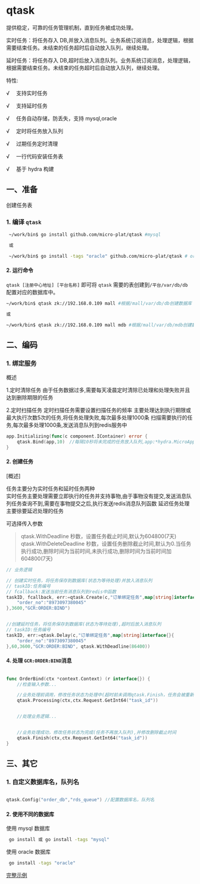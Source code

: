 # qtask

提供稳定，可靠的任务管理机制，直到任务被成功处理。

实时任务：将任务存入 DB,并放入消息队列。业务系统订阅消息，处理逻辑，根据需要结束任务。未结束的任务超时后自动放入队列，继续处理。

延时任务：将任务存入 DB,超时后放入消息队列。业务系统订阅消息，处理逻辑，根据需要结束任务。未结束的任务超时后自动放入队列，继续处理。

特性:

√ 　支持实时任务

√ 　支持延时任务

√ 　任务自动存储，防丢失，支持 mysql,oracle

√ 　定时将任务放入队列

√ 　过期任务定时清理

√ 　一行代码安装任务表

√ 　基于 hydra 构建

## 一、准备

创建任务表

### 1. 编译 `qtask`

```sh
 ~/work/bin$ go install github.com/micro-plat/qtask #mysql

 或

 ~/work/bin$ go install -tags "oracle" github.com/micro-plat/qtask # oracle

```

#### 2. 运行命令

`qtask [注册中心地址] [平台名称]` 即可将 `qtask` 需要的表创建到`/平台/var/db/db` 配置对应的数据库中。

```sh
~/work/bin$ qtask zk://192.168.0.109 mall #根据/mall/var/db/db创建数据库

或

~/work/bin$ qtask zk://192.168.0.109 mall mdb #根据/mall/var/db/mdb创建数据库

```

## 二、编码

### 1. 绑定服务

概述

1.定时清除任务
由于任务数据过多,需要每天凌晨定时清除已处理和处理失败并且达到删除期限的任务

2.定时扫描任务
定时扫描任务需要设置扫描任务的频率
主要处理达到执行期限或最大执行次数5次的任务,将任务处理失败,每次最多处理1000条
扫描需要执行的任务,每次最多处理1000条,发送消息队列到redis服务中

```go
app.Initializing(func(c component.IContainer) error {
    qtask.Bind(app,10)　//每隔10秒将未完成的任务放入队列,app:*hydra.MicroApp
}

```

#### 2. 创建任务

[概述]

任务主要分为实时任务和延时任务两种  
实时任务主要处理需要立即执行的任务并支持事物,由于事物没有提交,发送消息队列任务查询不到,需要在事物提交之后,执行发送redis消息队列函数
延迟任务处理主要徐要延迟处理的任务

可选择传入参数
> qtask.WithDeadline  秒数，设置任务截止时间,默认为604800(7天)
> qtask.WithDeleteDeadline 秒数，设置任务删除截止时间,默认为0.当任务执行成功,删除时间为当前时间,未执行成功,删除时间为当前时间加604800(7天)

```go
// 业务逻辑

// 创建实时任务，将任务保存到数据库(状态为等待处理)并放入消息队列
// taskID:任务编号
// fcallback:发送当前任务消息队列到redis中函数
taskID, fcallback, err:=qtask.Create(c,"订单绑定任务",map[string]interface{}{
    "order_no":"8973097380045"
},3600,"GCR:ORDER:BIND")


//创建延时任务，将任务保存到数据库(状态为等待处理),超时后放入消息队列
// taskID:任务编号
taskID, err:=qtask.Delay(c,"订单绑定任务",map[string]interface{}{
    "order_no":"8973097380045"
},60,3600,"GCR:ORDER:BIND", qtask.WithDeadline(86400))
```

#### 4. 处理 `GCR:ORDER:BIND`消息

```go

func OrderBind(ctx *context.Context) (r interface{}) {
    //检查输入参数...

    //业务处理前调用，修改任务状态为处理中(超时前未调用qtask.Finish，任务会被重新放入队列)
    qtask.Processing(ctx,ctx.Request.GetInt64("task_id"))


    //处理业务逻辑...


    //业务处理成功，修改任务状态为完成(任务不再放入队列),并修改删除截止时间
    qtask.Finish(ctx,ctx.Request.GetInt64("task_id"))
}

```

## 三、其它

### 1. 自定义数据库名，队列名

```go

qtask.Config("order_db","rds_queue") //配置数据库名，队列名

```

#### 2. 使用不同的数据库

使用 mysql 数据库

```sh
 go install 或 go install -tags "mysql"

```

使用 oracle 数据库

```sh
 go install -tags "oracle"

```

[完整示例](https://github.com/micro-plat/qtask/tree/master/examples/flowserver)
